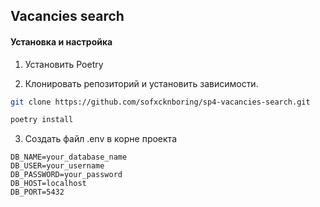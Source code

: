 ## Vacancies search

#### Установка и настройка

1. Установить Poetry

2. Клонировать репозиторий и установить зависимости.

```bash
git clone https://github.com/sofxcknboring/sp4-vacancies-search.git
```

```bash
poetry install
```

3. Создать файл .env в корне проекта

```plaintext
DB_NAME=your_database_name
DB_USER=your_username
DB_PASSWORD=your_password
DB_HOST=localhost
DB_PORT=5432
```